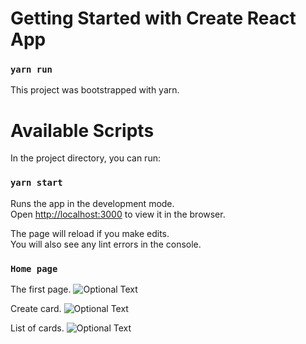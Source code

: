 # Getting Started with Create React App

### `yarn run`

This project was bootstrapped with yarn.

# Available Scripts

In the project directory, you can run:

### `yarn start`

Runs the app in the development mode.\
Open [http://localhost:3000](http://localhost:3000) to view it in the browser.

The page will reload if you make edits.\
You will also see any lint errors in the console.

### `Home page`

The first page.
![Optional Text](../src/assets/readme/screen00.png)

Create card.
![Optional Text](../src/assets/readme/screen01.png)

List of cards.
![Optional Text](../src/assets/readme/screen02.png)
